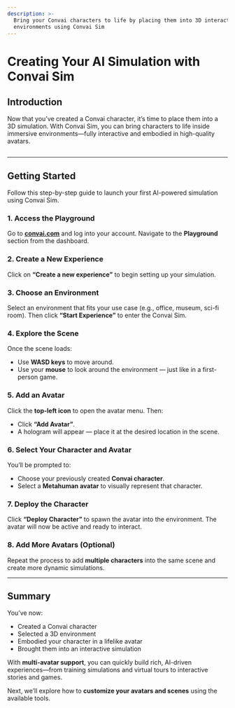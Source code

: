 ```yaml
---
description: >-
  Bring your Convai characters to life by placing them into 3D interactive
  environments using Convai Sim
---
```


# Creating Your AI Simulation with Convai Sim

## Introduction

Now that you’ve created a Convai character, it’s time to place them into a 3D simulation. With Convai Sim, you can bring characters to life inside immersive environments—fully interactive and embodied in high-quality avatars.

<figure><img src="https://lh7-rt.googleusercontent.com/docsz/AD_4nXcWzM_uXSixJxi8fOr8Un1Rz2eRavfCs6-DXY-ZPSkps6KIwXDmh1zZwFLMnkx51T7y8OuEsxKv7QbukN7PCbPp7mGk2o0K9M1OPPeCE2aQxXJBwn2tG6gFypmoSsNDgjX2nRhoLA?key=oE6QAXhDPkZ0WZirjFau9Q" alt=""><figcaption></figcaption></figure>

***

## **Getting Started**

Follow this step-by-step guide to launch your first AI-powered simulation using Convai Sim.

### **1. Access the Playground**

Go to [**convai.com**](https://www.convai.com) and log into your account. Navigate to the **Playground** section from the dashboard.

### 2. Create a New Experience

Click on **“Create a new experience”** to begin setting up your simulation.

### **3. Choose an Environment**

Select an environment that fits your use case (e.g., office, museum, sci-fi room). Then click **“Start Experience”** to enter the Convai Sim.

### **4. Explore the Scene**

Once the scene loads:

* Use **WASD keys** to move around.
* Use your **mouse** to look around the environment — just like in a first-person game.

### **5. Add an Avatar**

Click the **top-left icon** to open the avatar menu. Then:

* Click **“Add Avatar”**.
* A hologram will appear — place it at the desired location in the scene.

### **6. Select Your Character and Avatar**

You’ll be prompted to:

* Choose your previously created **Convai character**.
* Select a **Metahuman avatar** to visually represent that character.

### **7. Deploy the Character**

Click **“Deploy Character”** to spawn the avatar into the environment. The avatar will now be active and ready to interact.

### **8. Add More Avatars (Optional)**

Repeat the process to add **multiple characters** into the same scene and create more dynamic simulations.

***

## Summary

You’ve now:

* Created a Convai character
* Selected a 3D environment
* Embodied your character in a lifelike avatar
* Brought them into an interactive simulation

With **multi-avatar support**, you can quickly build rich, AI-driven experiences—from training simulations and virtual tours to interactive stories and games.

Next, we’ll explore how to **customize your avatars and scenes** using the available tools.
